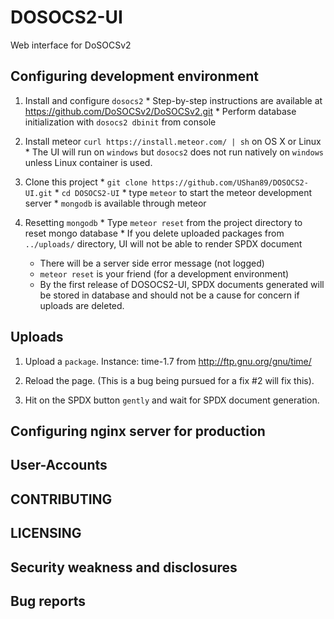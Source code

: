 # DOSOCS2-UI
Web interface for DoSOCSv2

## Configuring development environment

  1. Install and configure `dosocs2`
    * Step-by-step instructions are available at https://github.com/DoSOCSv2/DoSOCSv2.git
    * Perform database initialization with `dosocs2 dbinit` from console

  2. Install meteor `curl https://install.meteor.com/ | sh` on OS X or Linux
    * The UI will run on `windows` but `dosocs2` does not run natively on `windows` unless Linux container is used.

  3. Clone this project
    * `git clone https://github.com/UShan89/DOSOCS2-UI.git`
    * `cd DOSOCS2-UI`
    * type `meteor` to start the meteor development server
    * `mongodb` is available through meteor

  4. Resetting `mongodb`
    * Type `meteor reset` from the project directory to reset mongo database
    * If you delete uploaded packages from `../uploads/` directory, UI will not be able to render SPDX document
      * There will be a server side error message (not logged)
      * `meteor reset` is your friend (for a development environment)
      * By the first release of DOSOCS2-UI, SPDX documents generated will be stored in database and should not be a cause for concern if uploads are deleted.

## Uploads

  1. Upload a `package`. Instance: time-1.7 from http://ftp.gnu.org/gnu/time/

  2. Reload the page. (This is a bug being pursued for a fix #2 will fix this).

  3. Hit on the SPDX button `gently` and wait for SPDX document generation.


## Configuring nginx server for production

## User-Accounts

## CONTRIBUTING

## LICENSING

## Security weakness and disclosures

## Bug reports
